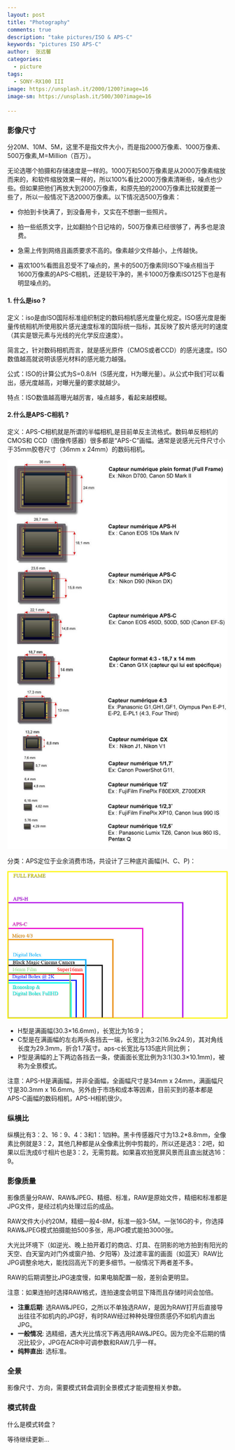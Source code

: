 ```yaml
---
layout: post
title: "Photography"
comments: true
description: "take pictures/ISO & APS-C"
keywords: "pictures ISO APS-C"
author:  张远馨
categories: 
  - picture
tags:
  - SONY-RX100 III
image: https://unsplash.it/2000/1200?image=16
image-sm: https://unsplash.it/500/300?image=16

---
```


### 影像尺寸
    
分20M、10M、5M，这里不是指文件大小，而是指2000万像素、1000万像素、500万像素,M=Million（百万）。

无论选哪个拍摄和存储速度是一样的。1000万和500万像素是从2000万像素缩放而来的，和软件缩放效果一样的，所以100%看比2000万像素清晰些，噪点也少些。但如果把他们再放大到2000万像素，和原先拍的2000万像素比较就要差一些了，所以一般情况下选2000万像素。以下情况选500万像素：
    
- 你拍到卡快满了，到没备用卡，又实在不想删一些照片。
    
- 拍一些纸质文字，比如翻拍个日记啥的，500万像素已经很够了，再多也是浪费。

- 急需上传到网络且画质要求不高的。像素越少文件越小，上传越快。

- 喜欢100%看图且忍受不了噪点的，黑卡的500万像素同ISO下噪点相当于1600万像素的APS-C相机，还是较干净的，黑卡1000万像素ISO125下也是有明显噪点的。


#### 1. 什么是iso ?

定义：iso是由ISO国际标准组织制定的数码相机感光度量化规定。ISO感光度是衡量传统相机所使用胶片感光速度标准的国际统一指标，其反映了胶片感光时的速度（其实是银元素与光线的光化学反应速度）。

简言之，针对数码相机而言，就是感光原件（CMOS或者CCD）的感光速度。ISO数值越高就说明该感光材料的感光能力越强。

公式：ISO的计算公式为S=0.8/H（S感光度，H为曝光量）。从公式中我们可以看出，感光度越高，对曝光量的要求就越少。

特点：ISO数值越高曝光越厉害，噪点越多，看起来越模糊。

#### 2.什么是APS-C相机 ?

定义：APS-C相机就是所谓的半幅相机,是目前单反主流格式。数码单反相机的CMOS和 CCD（图像传感器）很多都是“APS-C”画幅。通常是说感光元件尺寸小于35mm胶卷尺寸（36mm x 24mm）的数码相机。

![aps-c](/assets/images/2016-12-06/aps-cmos.jpg)

分类：APS定位于业余消费市场，共设计了三种底片画幅(H、C、P)：

![aps-c](/assets/images/2016-12-06/aps-c.jpg)

- H型是满画幅(30.3×16.6mm)，长宽比为16:9；
- C型是在满画幅的左右两头各挡去一端，长宽比为3:2(16.9x24.9)，其对角线长度为29.3mm，折合1.7英寸。aps-c长宽比与135底片同比例；
- P型是满幅的上下两边各挡去一条，使画面长宽比例为3:1(30.3×10.1mm)，被称为全景模式。

注意：APS-H是满画幅，并非全画幅，全画幅尺寸是34mm x 24mm，满画幅尺寸是30.3mm x 16.6mm。另外由于市场和成本等因素，目前买到的基本都是APS-C画幅的数码相机，APS-H相机很少。

### 纵横比

纵横比有3：2、16：9、4：3和1：1四种。黑卡传感器尺寸为13.2*8.8mm，全像素比例就是3：2，其他几种都是从全像素比例中剪裁的，所以还是选3：2吧，如果以后洗成6寸相片也是3：2，无需剪裁。如果喜欢拍宽屏风景而且直出就选16：9。

### 影像质量

影像质量分RAW、RAW&JPEG、精细、标准，RAW是原始文件，精细和标准都是JPG文件，是经过机内处理过后的成品。

RAW文件大小约20M，精细一般4-8M，标准一般3-5M。一张16G的卡，你选择RAW&JPEG模式拍摄能拍500多张，用JPG模式能拍3000张。

大光比环境下（如逆光、晚上拍开着灯的商店、灯具、在阴影的地方拍到有阳光的天空、白天室内对门外或窗户拍、夕阳等）及过渡丰富的画面（如蓝天）RAW比JPG调整余地大，能找回高光下的更多细节。一般情况下两者差不多。

RAW的后期调整比JPG速度慢，如果电脑配置一般，差别会更明显。

注意：如果连拍时选择RAW格式，连拍速度会明显下降而且存储时间会加倍。

- **注重后期**: 选RAW&JPEG，之所以不单独选RAW，是因为RAW打开后直接导出往往不如机内的JPG好，有时RAW经过种种处理但质感仍不如机内直出JPG。
- **一般情况**: 选精细，遇大光比情况下再选用RAW&JPEG。因为完全不后期的情况比较少，JPG在ACR中可调参数和RAW几乎一样。
- **纯粹直出**: 选标准。

### 全景

影像尺寸、方向，需要模式转盘调到全景模式才能调整相关参数。

### 模式转盘
什么是模式转盘？

等待继续更新...